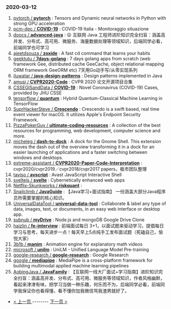 ### 2020-03-12 
1. [
        pytorch /
**pytorch**](https://github.com/pytorch/pytorch) : Tensors and Dynamic neural networks in Python with strong GPU acceleration
1. [
        pcm-dpc /
**COVID-19**](https://github.com/pcm-dpc/COVID-19) : COVID-19 Italia - Monitoraggio situazione
1. [
        doocs /
**advanced-java**](https://github.com/doocs/advanced-java) : 😮 互联网 Java 工程师进阶知识完全扫盲：涵盖高并发、分布式、高可用、微服务、海量数据处理等领域知识，后端同学必看，前端同学也可学习
1. [
        ajeetdsouza /
**zoxide**](https://github.com/ajeetdsouza/zoxide) : A fast cd command that learns your habits
1. [
        geektutu /
**7days-golang**](https://github.com/geektutu/7days-golang) : 7 days golang apps from scratch (web framework Gee, distributed cache GeeCache, object relational mapping ORM framework GeeORM etc) 7天用Go动手写/从零实现系列
1. [
        iluwatar /
**java-design-patterns**](https://github.com/iluwatar/java-design-patterns) : Design patterns implemented in Java
1. [
        amusi /
**CVPR2020-Code**](https://github.com/amusi/CVPR2020-Code) : CVPR 2020 论文开源项目合集
1. [
        CSSEGISandData /
**COVID-19**](https://github.com/CSSEGISandData/COVID-19) : Novel Coronavirus (COVID-19) Cases, provided by JHU CSSE
1. [
        tensorflow /
**quantum**](https://github.com/tensorflow/quantum) : Hybrid Quantum-Classical Machine Learning in TensorFlow
1. [
        SuprHackerSteve /
**Crescendo**](https://github.com/SuprHackerSteve/Crescendo) : Crescendo is a swift based, real time event viewer for macOS. It utilizes Apple's Endpoint Security Framework.
1. [
        PizzaPokerGuy /
**ultimate-coding-resources**](https://github.com/PizzaPokerGuy/ultimate-coding-resources) : A collection of the best resources for programming, web development, computer science and more.
1. [
        micheleg /
**dash-to-dock**](https://github.com/micheleg/dash-to-dock) : A dock for the Gnome Shell. This extension moves the dash out of the overview transforming it in a dock for an easier launching of applications and a faster switching between windows and desktops.
1. [
        extreme-assistant /
**CVPR2020-Paper-Code-Interpretation**](https://github.com/extreme-assistant/CVPR2020-Paper-Code-Interpretation) : cvpr2020/cvpr2019／cvpr2018/cvpr2017 papers，极市团队整理
1. [
        taviso /
**avscript**](https://github.com/taviso/avscript) : Avast JavaScript Interactive Shell
1. [
        sveltejs /
**svelte**](https://github.com/sveltejs/svelte) : Cybernetically enhanced web apps
1. [
        Netflix-Skunkworks /
**riskquant**](https://github.com/Netflix-Skunkworks/riskquant) : 
1. [
        Snailclimb /
**JavaGuide**](https://github.com/Snailclimb/JavaGuide) : 【Java学习+面试指南】 一份涵盖大部分Java程序员所需要掌握的核心知识。
1. [
        UniversalDataTool /
**universal-data-tool**](https://github.com/UniversalDataTool/universal-data-tool) : Collaborate & label any type of data, images, text, or documents, in an easy web interface or desktop app.
1. [
        subnub /
**myDrive**](https://github.com/subnub/myDrive) : Node.js and mongoDB Google Drive Clone
1. [
        haizlin /
**fe-interview**](https://github.com/haizlin/fe-interview) : 前端面试每日 3+1，以面试题来驱动学习，提倡每日学习与思考，每天进步一点！每天早上5点纯手工发布面试题（死磕自己，愉悦大家）
1. [
        3b1b /
**manim**](https://github.com/3b1b/manim) : Animation engine for explanatory math videos
1. [
        microsoft /
**unilm**](https://github.com/microsoft/unilm) : UniLM - Unified Language Model Pre-training
1. [
        google-research /
**google-research**](https://github.com/google-research/google-research) : Google Research
1. [
        google /
**mediapipe**](https://github.com/google/mediapipe) : MediaPipe is a cross-platform framework for building multimodal applied machine learning pipelines
1. [
        AobingJava /
**JavaFamily**](https://github.com/AobingJava/JavaFamily) : 【互联网一线大厂面试+学习指南】进阶知识完全扫盲：涵盖高并发、分布式、高可用、微服务等领域知识，作者风格幽默，看起来津津有味，把学习当做一种乐趣，何乐而不为，后端同学必看，前端同学我保证你也看得懂，看不懂你加我微信骂我渣男就好了。 

- [ < 上一页 ](https://github.com/able8/github-trending-daily-record/blob/master/2020-03-11.md) -------- [ 下一页 > ](https://github.com/able8/github-trending-daily-record/blob/master/2020-03-13.md)